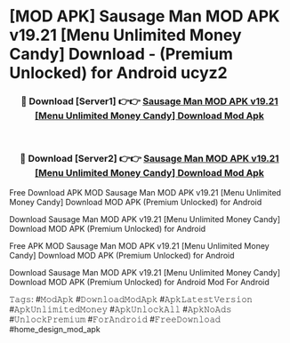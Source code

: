 # [MOD APK] Sausage Man MOD APK v19.21 [Menu Unlimited Money Candy] Download - (Premium Unlocked) for Android ucyz2



<div align="center">
<h3>🔴 Download [Server1] 👉👉 <a href="https://momento.my/?title=Sausage_Man_MOD_APK_v19.21_[Menu_Unlimited_Money_Candy]_Download">Sausage Man MOD APK v19.21 [Menu Unlimited Money Candy] Download Mod Apk</a></h3><br>

<h3>🔴 Download [Server2] 👉👉 <a href="https://momento.my/?title=Sausage_Man_MOD_APK_v19.21_[Menu_Unlimited_Money_Candy]_Download">Sausage Man MOD APK v19.21 [Menu Unlimited Money Candy] Download Mod Apk</a></h3>
</div>



Free Download APK MOD Sausage Man MOD APK v19.21 [Menu Unlimited Money Candy] Download MOD APK (Premium Unlocked) for Android

Download Sausage Man MOD APK v19.21 [Menu Unlimited Money Candy] Download MOD APK (Premium Unlocked) for Android

Free APK MOD Sausage Man MOD APK v19.21 [Menu Unlimited Money Candy] Download MOD APK (Premium Unlocked) for Android

Download Sausage Man MOD APK v19.21 [Menu Unlimited Money Candy] Download MOD APK (Premium Unlocked) for Android Mod For Android

𝚃𝚊𝚐𝚜: #𝙼𝚘𝚍𝙰𝚙𝚔 #𝙳𝚘𝚠𝚗𝚕𝚘𝚊𝚍𝙼𝚘𝚍𝙰𝚙𝚔 #𝙰𝚙𝚔𝙻𝚊𝚝𝚎𝚜𝚝𝚅𝚎𝚛𝚜𝚒𝚘𝚗 #𝙰𝚙𝚔𝚄𝚗𝚕𝚒𝚖𝚒𝚝𝚎𝚍𝙼𝚘𝚗𝚎𝚢 #𝙰𝚙𝚔𝚄𝚗𝚕𝚘𝚌𝚔𝙰𝚕𝚕 #𝙰𝚙𝚔𝙽𝚘𝙰𝚍𝚜 #𝚄𝚗𝚕𝚘𝚌𝚔𝙿𝚛𝚎𝚖𝚒𝚞𝚖 #𝙵𝚘𝚛𝙰𝚗𝚍𝚛𝚘𝚒𝚍 #𝙵𝚛𝚎𝚎𝙳𝚘𝚠𝚗𝚕𝚘𝚊𝚍 #home_design_mod_apk
